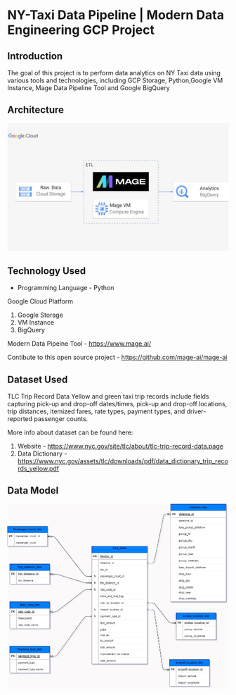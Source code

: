 # NY-Taxi Data Pipeline | Modern Data Engineering GCP Project

## Introduction

The goal of this project is to perform data analytics on NY Taxi data using various tools and technologies, including GCP Storage, Python,Google VM Instance, Mage Data Pipeline Tool and Google BigQuery

## Architecture 
<img src="architecture.jpg">

## Technology Used
- Programming Language - Python

Google Cloud Platform
1. Google Storage
2. VM Instance 
3. BigQuery

Modern Data Pipeine Tool - https://www.mage.ai/

Contibute to this open source project - https://github.com/mage-ai/mage-ai


## Dataset Used
TLC Trip Record Data
Yellow and green taxi trip records include fields capturing pick-up and drop-off dates/times, pick-up and drop-off locations, trip distances, itemized fares, rate types, payment types, and driver-reported passenger counts. 
 

More info about dataset can be found here:
1. Website - https://www.nyc.gov/site/tlc/about/tlc-trip-record-data.page
2. Data Dictionary - https://www.nyc.gov/assets/tlc/downloads/pdf/data_dictionary_trip_records_yellow.pdf

## Data Model
<img src="nytaxi_starschema.jpg">

